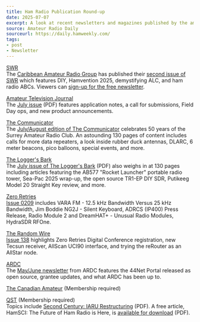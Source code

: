 ```yaml
---
title: Ham Radio Publication Round-up
date: 2025-07-07
excerpt: A look at recent newsletters and magazines published by the amateur radio community.
source: Amateur Radio Daily
sourceurl: https://daily.hamweekly.com/
tags:
- post
- Newsletter
---
```

[SWR](https://online.fliphtml5.com/kqkyd/bmww/#p=1)   
The [Caribbean Amateur Radio Group](https://www.facebook.com/p/Caribbean-Amateur-Radio-Group-100040814987003/) has published their [second issue of SWR](https://online.fliphtml5.com/kqkyd/bmww/#p=1) which features DIY, Hamvention 2025, demystifying ALC, and ham radio ABCs. Viewers can [sign-up for the free newsletter](https://docs.google.com/forms/d/e/1FAIpQLSeNvfE0Q26iq-ZwzQ6ccsmhFvDJJiZ4ognUNw6FL75W-8K1ig/viewform).

[Amateur Television Journal](https://kh6htv.com/newsletter/)   
The [July issue](https://kh6htv.com/wp-content/uploads/2025/06/atv-journal-189.pdf) (PDF) features application notes, a call for submissions, Field Day ops, and new product announcements.

[The Communicator](https://ve7sar.blogspot.com/search/label/SARC%20Communicator)   
The [July/August edition of The Communicator](https://www.calameo.com/read/007665474fe02d700cbea) celebrates 50 years of the Surrey Amateur Radio Club. An astounding 130 pages of content includes calls for more data repeaters, a look inside rubber duck antennas, DLARC, 6 meter beacons, pico balloons, special events, and more.

[The Logger's Bark](https://www.w7dk.org/newsletter)   
The [July issue of The Logger's Bark](https://static.qrz.com/w7dk/July2025-QRZ.pdf) (PDF) also weighs in at 130 pages including articles featuring the AB577 "Rocket Launcher" portable radio tower, Sea-Pac 2025 wrap-up, the open source TR1-EP DIY SDR, Putikeeg Model 20 Straight Key review, and more.

[Zero Retries](https://www.zeroretries.org/)   
[Issue 0209](https://www.zeroretries.org/p/zero-retries-0209) includes VARA FM - 12.5 kHz Bandwidth Versus 25 kHz Bandwidth, Jim Boddie NG2J - Silent Keyboard, ADRCS (IP400) Press Release, Radio Module 2 and DreamHAT+ - Unusual Radio Modules, HydraSDR RFOne.

[The Random Wire](https://www.randomwire.us/)   
[Issue 138](https://www.randomwire.us/p/random-wire-138-tecsun-receiver-and) highlights Zero Retries Digital Conference registration, new Tecsun receiver, AllScan UCI90 interface, and trying the reRouter as an AllStar node.

[ARDC](https://www.ardc.net/)   
The [May/June newsletter](https://www.ardc.net/?na=view&id=94) from ARDC features the 44Net Portal released as open source, grantee updates, and what ARDC has been up to.

[The Canadian Amateur](https://www.rac.ca/july-august-2025-tca-is-now-available/) (Membership required)

[QST](https://www.arrl.org/this-month-in-qst) (Membership required)   
Topics include [Second Century: IARU Restructuring](https://www.arrl.org/files/file/QST/This%20Month%20in%20QST/2025/08%20August%2025/0825%20Second%20cenntury_0825.pdf) (PDF). A free article, HamSCI: The Future of Ham Radio is Here, is [available for download](https://www.arrl.org/files/file/QST/This%20Month%20in%20QST/2025/08%20August%2025/0825%20hamsci-%20what%20is%20hamsci_0825.pdf) (PDF).